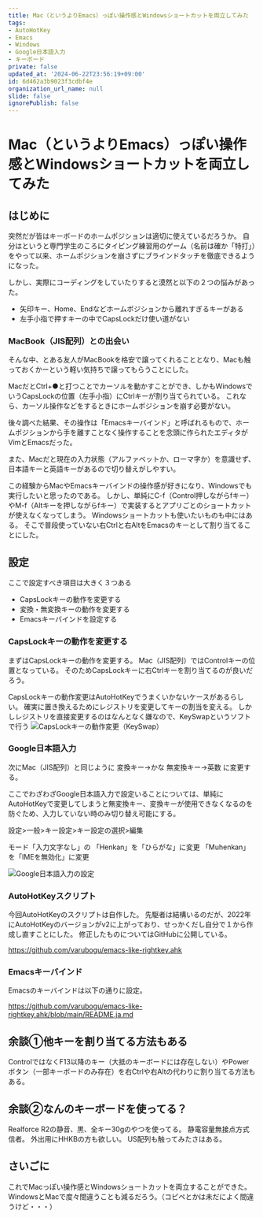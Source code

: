 ```yaml
---
title: Mac（というよりEmacs）っぽい操作感とWindowsショートカットを両立してみた
tags:
- AutoHotKey
- Emacs
- Windows
- Google日本語入力
- キーボード
private: false
updated_at: '2024-06-22T23:56:19+09:00'
id: 6d462a3b9023f3cdbf4e
organization_url_name: null
slide: false
ignorePublish: false
---
```


# Mac（というよりEmacs）っぽい操作感とWindowsショートカットを両立してみた

## はじめに

突然だが皆はキーボードのホームポジションは適切に使えているだろうか。
自分はというと専門学生のころにタイピング練習用のゲーム（名前は確か「特打」）をやって以来、ホームポジションを崩さずにブラインドタッチを徹底できるようになった。

しかし、実際にコーディングをしていたりすると漠然と以下の２つの悩みがあった。

- 矢印キー、Home、Endなどホームポジションから離れすぎるキーがある
- 左手小指で押すキーの中でCapsLockだけ使い道がない

### MacBook（JIS配列）との出会い

そんな中、とある友人がMacBookを格安で譲ってくれることとなり、Macも触っておくかーという軽い気持ちで譲ってもらうことにした。

MacだとCtrl+●と打つことでカーソルを動かすことができ、しかもWindowsでいうCapsLockの位置（左手小指）にCtrlキーが割り当てられている。
これなら、カーソル操作などをするときにホームポジションを崩す必要がない。

後々調べた結果、その操作は「Emacsキーバインド」と呼ばれるもので、ホームポジションから手を離すことなく操作することを念頭に作られたエディタがVimとEmacsだった。

また、Macだと現在の入力状態（アルファベットか、ローマ字か）を意識せず、日本語キーと英語キーがあるので切り替えがしやすい。

この経験からMacやEmacsキーバインドの操作感が好きになり、Windowsでも実行したいと思ったのである。
しかし、単純にC-f（Control押しながらfキー）やM-f（Altキーを押しながらfキー）で実装するとアプリごとのショートカットが使えなくなってしまう。
Windowsショートカットも使いたいものも中にはある。
そこで普段使っていない右Ctrlと右AltをEmacsのキーとして割り当てることにした。

## 設定

ここで設定すべき項目は大きく３つある

- CapsLockキーの動作を変更する
- 変換・無変換キーの動作を変更する
- Emacsキーバインドを設定する

### CapsLockキーの動作を変更する

まずはCapsLockキーの動作を変更する。
Mac（JIS配列）ではControlキーの位置となっている。
そのためCapsLockキーに右Ctrlキーを割り当てるのが良いだろう。

CapsLockキーの動作変更はAutoHotKeyでうまくいかないケースがあるらしい。
確実に置き換えるためにレジストリを変更してキーの割当を変える。
しかしレジストリを直接変更するのはなんとなく嫌なので、KeySwapというソフトで行う
![CapsLockキーの動作変更（KeySwap）](emacs-like-rightkey-autohotkey-2.png)

### Google日本語入力

次にMac（JIS配列）と同じように
変換キー→かな
無変換キー→英数
に変更する。

ここでわざわざGoogle日本語入力で設定いることについては、単純にAutoHotKeyで変更してしまうと無変換キー、変換キーが使用できなくなるのを防ぐため、入力していない時のみ切り替え可能にする。

設定>一般>キー設定>キー設定の選択>編集

モード「入力文字なし」の
「Henkan」を「ひらがな」に変更
「Muhenkan」を「IMEを無効化」に変更

![Google日本語入力の設定](emacs-like-rightkey-autohotkey-1.png)

### AutoHotKeyスクリプト

今回AutoHotKeyのスクリプトは自作した。
先駆者は結構いるのだが、2022年にAutoHotKeyのバージョンがv2に上がっており、せっかくだし自分で１から作成し直すことにした。
修正したものについてはGitHubに公開している。

https://github.com/varubogu/emacs-like-rightkey.ahk


### Emacsキーバインド

Emacsのキーバインドは以下の通りに設定。

https://github.com/varubogu/emacs-like-rightkey.ahk/blob/main/README.ja.md


## 余談①他キーを割り当てる方法もある

ControlではなくF13以降のキー（大抵のキーボードには存在しない）やPowerボタン（一部キーボードのみ存在）を右Ctrlや右Altの代わりに割り当てる方法もある。

## 余談②なんのキーボードを使ってる？

Realforce R2の静音、黒、全キー30gのやつを使ってる。
静電容量無接点方式信者。
外出用にHHKBの方も欲しい。
US配列も触ってみたさはある。

## さいごに

これでMacっぽい操作感とWindowsショートカットを両立することができた。
WindowsとMacで度々間違うことも減るだろう。（コピペとかは未だによく間違うけど・・・）
